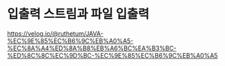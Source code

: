 # 입출력 스트림과 파일 입출력

https://velog.io/@ruthetum/JAVA-%EC%9E%85%EC%B6%9C%EB%A0%A5-%EC%8A%A4%ED%8A%B8%EB%A6%BC%EA%B3%BC-%ED%8C%8C%EC%9D%BC-%EC%9E%85%EC%B6%9C%EB%A0%A5